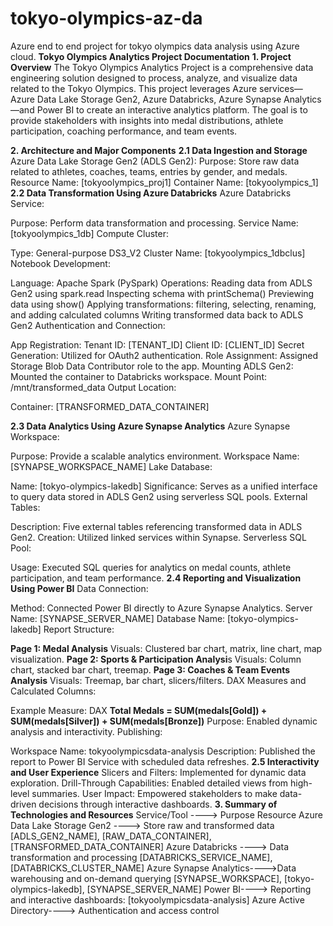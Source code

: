 # tokyo-olympics-az-da
Azure end to end project for tokyo olympics data analysis using  Azure cloud.
**Tokyo Olympics Analytics Project Documentation**
**1. Project Overview**
The Tokyo Olympics Analytics Project is a comprehensive data engineering solution designed to process, analyze, and visualize data related to the Tokyo Olympics. This project leverages Azure services—Azure Data Lake Storage Gen2, Azure Databricks, Azure Synapse Analytics—and Power BI to create an interactive analytics platform. The goal is to provide stakeholders with insights into medal distributions, athlete participation, coaching performance, and team events.

**2. Architecture and Major Components**
**2.1 Data Ingestion and Storage**
Azure Data Lake Storage Gen2 (ADLS Gen2):
Purpose: Store raw data related to athletes, coaches, teams, entries by gender, and medals.
Resource Name: [tokyoolympics_proj1]
Container Name: [tokyoolympics_1]
**2.2 Data Transformation Using Azure Databricks**
Azure Databricks Service:

Purpose: Perform data transformation and processing.
Service Name: [tokyoolympics_1db]
Compute Cluster:

Type: General-purpose DS3_V2
Cluster Name: [tokyoolympics_1dbclus]
Notebook Development:

Language: Apache Spark (PySpark)
Operations:
Reading data from ADLS Gen2 using spark.read
Inspecting schema with printSchema()
Previewing data using show()
Applying transformations: filtering, selecting, renaming, and adding calculated columns
Writing transformed data back to ADLS Gen2
Authentication and Connection:

App Registration:
Tenant ID: [TENANT_ID]
Client ID: [CLIENT_ID]
Secret Generation: Utilized for OAuth2 authentication.
Role Assignment: Assigned Storage Blob Data Contributor role to the app.
Mounting ADLS Gen2: Mounted the container to Databricks workspace.
Mount Point: /mnt/transformed_data
Output Location:

Container: [TRANSFORMED_DATA_CONTAINER]

**2.3 Data Analytics Using Azure Synapse Analytics**
Azure Synapse Workspace:

Purpose: Provide a scalable analytics environment.
Workspace Name: [SYNAPSE_WORKSPACE_NAME]
Lake Database:

Name: [tokyo-olympics-lakedb]
Significance: Serves as a unified interface to query data stored in ADLS Gen2 using serverless SQL pools.
External Tables:

Description: Five external tables referencing transformed data in ADLS Gen2.
Creation: Utilized linked services within Synapse.
Serverless SQL Pool:

Usage: Executed SQL queries for analytics on medal counts, athlete participation, and team performance.
**2.4 Reporting and Visualization Using Power BI**
Data Connection:

Method: Connected Power BI directly to Azure Synapse Analytics.
Server Name: [SYNAPSE_SERVER_NAME]
Database Name: [tokyo-olympics-lakedb]
Report Structure:

**Page 1: Medal Analysis**
Visuals: Clustered bar chart, matrix, line chart, map visualization.
**Page 2: Sports & Participation Analysi**s
Visuals: Column chart, stacked bar chart, treemap.
**Page 3: Coaches & Team Events Analysis**
Visuals: Treemap, bar chart, slicers/filters.
DAX Measures and Calculated Columns:

Example Measure:
DAX
**Total Medals = SUM(medals[Gold]) + SUM(medals[Silver]) + SUM(medals[Bronze])**
Purpose: Enabled dynamic analysis and interactivity.
Publishing:

Workspace Name: tokyoolympicsdata-analysis
Description: Published the report to Power BI Service with scheduled data refreshes.
**2.5 Interactivity and User Experience**
Slicers and Filters: Implemented for dynamic data exploration.
Drill-Through Capabilities: Enabled detailed views from high-level summaries.
User Impact: Empowered stakeholders to make data-driven decisions through interactive dashboards.
**3. Summary of Technologies and Resources**
Service/Tool ---->	Purpose	Resource 
Azure Data Lake Storage Gen2 ---->	Store raw and transformed data	[ADLS_GEN2_NAME], [RAW_DATA_CONTAINER], [TRANSFORMED_DATA_CONTAINER]
Azure Databricks ---->	Data transformation and processing	[DATABRICKS_SERVICE_NAME], [DATABRICKS_CLUSTER_NAME]
Azure Synapse Analytics---->Data warehousing and on-demand querying	[SYNAPSE_WORKSPACE], [tokyo-olympics-lakedb], [SYNAPSE_SERVER_NAME]
Power BI---->	Reporting and interactive dashboards:	[tokyoolympicsdata-analysis]
Azure Active Directory---->	Authentication and access control

